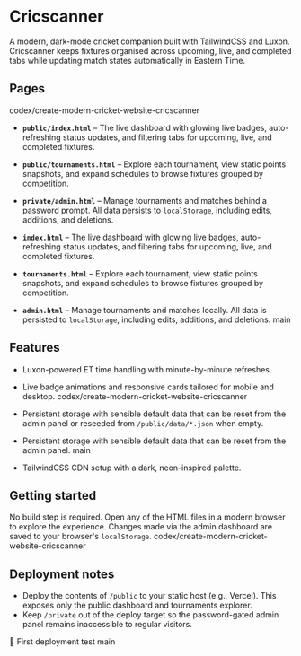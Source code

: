 # Cricscanner

A modern, dark-mode cricket companion built with TailwindCSS and Luxon. Cricscanner keeps fixtures organised across upcoming, live, and completed tabs while updating match states automatically in Eastern Time.

## Pages

 codex/create-modern-cricket-website-cricscanner
- **`public/index.html`** – The live dashboard with glowing live badges, auto-refreshing status updates, and filtering tabs for upcoming, live, and completed fixtures.
- **`public/tournaments.html`** – Explore each tournament, view static points snapshots, and expand schedules to browse fixtures grouped by competition.
- **`private/admin.html`** – Manage tournaments and matches behind a password prompt. All data persists to `localStorage`, including edits, additions, and deletions.

- **`index.html`** – The live dashboard with glowing live badges, auto-refreshing status updates, and filtering tabs for upcoming, live, and completed fixtures.
- **`tournaments.html`** – Explore each tournament, view static points snapshots, and expand schedules to browse fixtures grouped by competition.
- **`admin.html`** – Manage tournaments and matches locally. All data is persisted to `localStorage`, including edits, additions, and deletions.
 main

## Features

- Luxon-powered ET time handling with minute-by-minute refreshes.
- Live badge animations and responsive cards tailored for mobile and desktop.
 codex/create-modern-cricket-website-cricscanner
- Persistent storage with sensible default data that can be reset from the admin panel or reseeded from `/public/data/*.json` when empty.

- Persistent storage with sensible default data that can be reset from the admin panel.
 main
- TailwindCSS CDN setup with a dark, neon-inspired palette.

## Getting started

No build step is required. Open any of the HTML files in a modern browser to explore the experience. Changes made via the admin dashboard are saved to your browser's `localStorage`.
 codex/create-modern-cricket-website-cricscanner

## Deployment notes

- Deploy the contents of `/public` to your static host (e.g., Vercel). This exposes only the public dashboard and tournaments explorer.
- Keep `/private` out of the deploy target so the password-gated admin panel remains inaccessible to regular visitors.

🚀 First deployment test
 main
